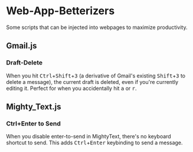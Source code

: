 Web-App-Betterizers
===================

Some scripts that can be injected into webpages to maximize productivity.


## Gmail.js
### Draft-Delete
When you hit <kbd>Ctrl</kbd>+<kbd>Shift</kbd>+<kbd>3</kbd> (a derivative of
Gmail's existing <kbd>Shift</kbd>+<kbd>3</kbd> to delete a message),
the current draft is deleted, even if you're
currently editing it.
Perfect for when you accidentally hit <kbd>a</kbd> or <kbd>r</kbd>.
 

## Mighty_Text.js
### Ctrl+Enter to Send
When you disable enter-to-send in
MightyText, there's no keyboard shortcut
to send. This adds <kbd>Ctrl</kbd>+<kbd>Enter</kbd> keybinding
to send a message.
